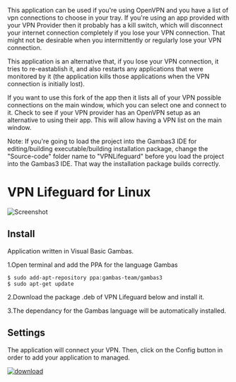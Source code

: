 This application can be used if you're using OpenVPN and you have a list of vpn connections to choose in your tray.
If you're using an app provided with your VPN Provider then it probably has a kill switch, which will disconnect your
internet connection completely if you lose your VPN connection. That might not be desirable when you intermittently or
regularly lose your VPN connection.

This application is an alternative that, if you lose your VPN connection, it tries to re-eastablish it, and also restarts
any applications that were monitored by it (the application kills those applications when the VPN connection is initially lost).

If you want to use this fork of the app then it lists all of your VPN possible connections on the main window, which you can
select one and connect to it. Check to see if your VPN provider has an OpenVPN setup as an alternative to using their app. 
This will allow having a VPN list on the main window.

Note: If you're going to load the project into the Gambas3 IDE for editing/building executable/building installation package,
change the "Source-code" folder name to "VPNLifeguard" before you load the project into the Gambas3 IDE. 
That way the installation package builds correctly.

# VPN Lifeguard for Linux

![Screenshot](https://raw.github.com/t753/VPN-Lifeguard/master/Linux/1.0.4/VPN_Lifeguard_for_Linux.png)

## Install

Application written in Visual Basic Gambas. 

1.Open terminal and add the PPA for the language Gambas

    $ sudo add-apt-repository ppa:gambas-team/gambas3
    $ sudo apt-get update 
  
2.Download the package .deb of VPN Lifeguard below and install it.

3.The dependancy for the Gambas language will be automatically installed.


## Settings

The application will connect your VPN. Then, click on the Config button in order to add your application to managed.

[![download][2]][1]

  [1]: https://github.com/t753/VPN-Lifeguard/raw/master/Linux/1.0.4/Setup_VPN_Lifeguard_for_Ubuntu.deb
  [2]: https://cloud.githubusercontent.com/assets/24923693/21723900/7fdda69e-d432-11e6-8ab1-87dd79f36fe5.gif
